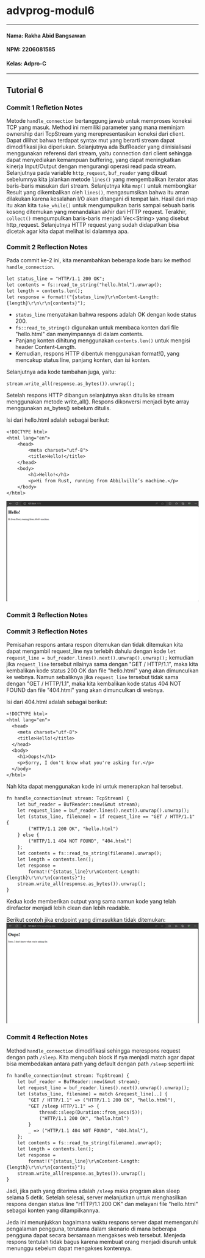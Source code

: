 # advprog-modul6

---
#### Nama: Rakha Abid Bangsawan
#### NPM: 2206081585
#### Kelas: Adpro-C
---

## Tutorial 6
### Commit 1 Refletion Notes
Metode <code>handle_connection</code> bertanggung jawab untuk memproses koneksi TCP yang masuk. Method ini memiliki parameter yang mana meminjam ownership dari TcpStream yang merepresentasikan koneksi dari client. Dapat dilihat bahwa terdapat syntax mut yang berarti stream dapat dimodifikasi jika diperlukan. Selanjutnya ada BufReader yang diinisialisasi menggunakan referensi dari stream, yaitu connection dari client sehingga dapat menyediakan kemampuan buffering, yang dapat meningkatkan kinerja Input/Output dengan mengurangi operasi read pada stream. Selanjutnya pada variable `http_request`, `buf_reader` yang dibuat sebelumnya kita jalankan metode `lines()` yang mengembalikan iterator atas baris-baris masukan dari stream. Selanjutnya kita `map()` untuk membongkar Result yang dikembalikan oleh `lines()`, mengasumsikan bahwa itu aman dilakukan karena kesalahan I/O akan ditangani di tempat lain. Hasil dari map itu akan kita `take_while()` untuk mengumpulkan baris sampai sebuah baris kosong ditemukan yang menandakan akhir dari HTTP request. Terakhir, `collect()` mengumpulkan baris-baris menjadi Vec\<String> yang disebut http_request. Selanjutnya HTTP request yang sudah didapatkan bisa dicetak agar kita dapat melihat isi dalamnya apa.

### Commit 2 Reflection Notes
Pada commit ke-2 ini, kita menambahkan beberapa kode baru ke method <code>handle_connection</code>.
```
let status_line = "HTTP/1.1 200 OK";
let contents = fs::read_to_string("hello.html").unwrap();
let length = contents.len();
let response = format!("{status_line}\r\nContent-Length: {length}\r\n\r\n{contents}");
```

- `status_line` menyatakan bahwa respons adalah OK dengan kode status 200.
- `fs::read_to_string()` digunakan untuk membaca konten dari file "hello.html" dan menyimpannya di dalam contents.
- Panjang konten dihitung menggunakan `contents.len()` untuk mengisi header Content-Length.
- Kemudian, respons HTTP dibentuk menggunakan format!(), yang mencakup status line, panjang konten, dan isi konten.

Selanjutnya ada kode tambahan juga, yaitu:
```
stream.write_all(response.as_bytes()).unwrap();
```
Setelah respons HTTP dibangun selanjutnya akan ditulis ke stream menggunakan metode write_all(). Respons dikonversi menjadi byte array menggunakan as_bytes() sebelum ditulis.

Isi dari hello.html adalah sebagai berikut:
```
<!DOCTYPE html>
<html lang="en">
    <head>
        <meta charset="utf-8">
        <title>Hello!</title>
    </head>
    <body>
        <h1>Hello!</h1>
        <p>Hi from Rust, running from Abbilville’s machine.</p>
    </body>
</html>
```

![Commit 2 screen capture](/assets/images/commit_2.png)

### Commit 3 Reflection Notes
### Commit 3 Reflection Notes
Pemisahan respons antara respon ditemukan dan tidak ditemukan kita dapat mengambil request_line nya terlebih dahulu dengan kode <code>let request_line = buf_reader.lines().next().unwrap().unwrap();</code> kemudian jika <code>request_line</code> tersebut nilainya sama dengan "GET / HTTP/1.1", maka kita kembalikan kode status 200 OK dan file "hello.html" yang akan dimunculkan ke webnya. Namun sebaliknya jika <code>request_line</code> tersebut tidak sama dengan "GET / HTTP/1.1", maka kita kembalikan kode status 404 NOT FOUND dan file "404.html" yang akan dimunculkan di webnya.

Isi dari 404.html adalah sebagai berikut:
```
<!DOCTYPE html>
<html lang="en">
  <head>
    <meta charset="utf-8">
    <title>Hello!</title>
  </head>
  <body>
    <h1>Oops!</h1>
    <p>Sorry, I don't know what you're asking for.</p>
  </body>
</html>
```

Nah kita dapat menggunakan kode ini untuk menerapkan hal tersebut.
```
fn handle_connection(mut stream: TcpStream) {
    let buf_reader = BufReader::new(&mut stream);
    let request_line = buf_reader.lines().next().unwrap().unwrap();
    let (status_line, filename) = if request_line == "GET / HTTP/1.1" {
        ("HTTP/1.1 200 OK", "hello.html")
    } else {
        ("HTTP/1.1 404 NOT FOUND", "404.html")
    };
    let contents = fs::read_to_string(filename).unwrap();
    let length = contents.len();
    let response =
        format!("{status_line}\r\nContent-Length: {length}\r\n\r\n{contents}");
    stream.write_all(response.as_bytes()).unwrap();
}
```
Kedua kode memberikan output yang sama namun kode yang telah direfactor menjadi lebih clean dan lebih readable.

Berikut contoh jika endpoint yang dimasukkan tidak ditemukan:
![Commit 3 screen capture](/assets/images/commit_3.png)

### Commit 4 Reflection Notes
Method <code>handle_connection</code> dimodifikasi sehingga merespons request dengan path `/sleep`. Kita mengubah block if nya menjadi match agar dapat bisa membedakan antara path yang default dengan path `/sleep` seperti ini:
```
fn handle_connection(mut stream: TcpStream) {
    let buf_reader = BufReader::new(&mut stream);
    let request_line = buf_reader.lines().next().unwrap().unwrap();
    let (status_line, filename) = match &request_line[..] {
        "GET / HTTP/1.1" => ("HTTP/1.1 200 OK", "hello.html"),
        "GET /sleep HTTP/1.1" => {
            thread::sleep(Duration::from_secs(5));
            ("HTTP/1.1 200 OK", "hello.html")
        }
        _ => ("HTTP/1.1 404 NOT FOUND", "404.html"),
    };
    let contents = fs::read_to_string(filename).unwrap();
    let length = contents.len();
    let response =
        format!("{status_line}\r\nContent-Length: {length}\r\n\r\n{contents}");
    stream.write_all(response.as_bytes()).unwrap();
}
```
Jadi, jika path yang diterima adalah `/sleep` maka program akan sleep selama 5 detik. Setelah selesai, server melanjutkan untuk menghasilkan respons dengan status line "HTTP/1.1 200 OK" dan melayani file "hello.html" sebagai konten yang ditampilkannya.

Jeda ini menunjukkan bagaimana waktu respons server dapat memengaruhi pengalaman pengguna, terutama dalam skenario di mana beberapa pengguna dapat secara bersamaan mengakses web tersebut. Menjeda respons tentulah tidak bagus karena membuat orang menjadi disuruh untuk menunggu sebelum dapat mengakses kontennya.
